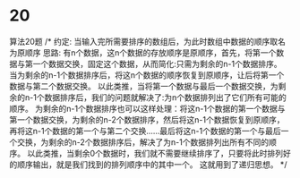 # 20
算法20题
/*
	约定:
		当输入完所需要排序的数组后，为此时数组中数据的顺序取名为原顺序
	思路:
		有n个数据，这n个数据的存放顺序是原顺序，首先，将第一个数据与第一个数据交换，固定这个数据，从而简化:只需为剩余的n-1个数据排序。
	当为剩余的n-1个数据排序后，将这n个数据的顺序恢复到原顺序，让后将第一个数据与第二个数据交换。
	以此类推，当将第一个数据与最后一个数据交换，为剩余的n-1个数据排序后，我们的问题就解决了:为n个数据排列出了它们所有可能的顺序。
	为剩余的n-1个数据排序也可以这样处理：将这n-1个数据的第一个数据与第一个数据交换，为剩余的n-2个数据排序，然后将这n-1个数据恢复到原顺序，
	再将这n-1个数据的第一个与第二个交换......最后将这n-1个数据的第一个与最后一个交换，为剩余的n-2个数据排序后，解决了为n-1个数据排列出所有不同的顺序。
	以此类推，当剩余0个数据时，我们就不需要继续排序了，只要将此时排列好的顺序输出，就是我们找到的排列顺序中的其中一个。
	这就用到了递归思想。
*/
